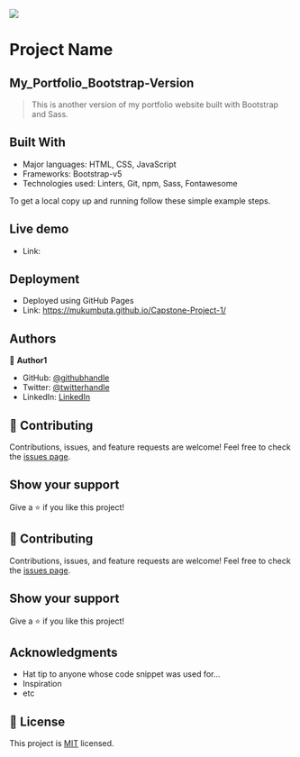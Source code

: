 ![](https://img.shields.io/badge/Microverse-blueviolet)

# Project Name

## My_Portfolio_Bootstrap-Version
> This is another version of my portfolio website built with Bootstrap and Sass.

## Built With
- Major languages: HTML, CSS, JavaScript
- Frameworks: Bootstrap-v5
- Technologies used: Linters, Git, npm, Sass, Fontawesome

To get a local copy up and running follow these simple example steps.

## Live demo
- Link: 


## Deployment
- Deployed using GitHub Pages
- Link: https://mukumbuta.github.io/Capstone-Project-1/

## Authors

👤 **Author1**
- GitHub: [@githubhandle](https://github.com/Mukumbuta)
- Twitter: [@twitterhandle](https://twitter.com/Mukumbuta8)
- LinkedIn: [LinkedIn](https://linkedin.com/in/mukumbuta)

## 🤝 Contributing
Contributions, issues, and feature requests are welcome!
Feel free to check the [issues page](../../issues/).

## Show your support
Give a ⭐️ if you like this project!

## 🤝 Contributing
Contributions, issues, and feature requests are welcome!
Feel free to check the [issues page](../../issues/).

## Show your support
Give a ⭐️ if you like this project!

## Acknowledgments
- Hat tip to anyone whose code snippet was used for...
- Inspiration
- etc

## 📝 License
This project is [MIT](./LICENSE) licensed.
